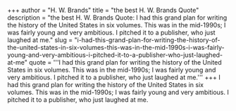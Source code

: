 +++
author = "H. W. Brands"
title = "the best H. W. Brands Quote"
description = "the best H. W. Brands Quote: I had this grand plan for writing the history of the United States in six volumes. This was in the mid-1990s; I was fairly young and very ambitious. I pitched it to a publisher, who just laughed at me."
slug = "i-had-this-grand-plan-for-writing-the-history-of-the-united-states-in-six-volumes-this-was-in-the-mid-1990s-i-was-fairly-young-and-very-ambitious-i-pitched-it-to-a-publisher-who-just-laughed-at-me"
quote = '''I had this grand plan for writing the history of the United States in six volumes. This was in the mid-1990s; I was fairly young and very ambitious. I pitched it to a publisher, who just laughed at me.'''
+++
I had this grand plan for writing the history of the United States in six volumes. This was in the mid-1990s; I was fairly young and very ambitious. I pitched it to a publisher, who just laughed at me.
